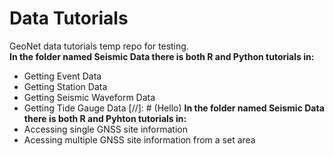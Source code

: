 # Data Tutorials
GeoNet data tutorials temp repo for testing. <br />
**In the folder named Seismic Data there is both R and Python tutorials in:**
- Getting Event Data
- Getting Station Data
- Getting Seismic Waveform Data
- Getting Tide Gauge Data 
[//]: # (Hello)
**In the folder named Seismic Data there is both R and Pyhton tutorials in:**
- Accessing single GNSS site information
- Acessing multiple GNSS site information from a set area
